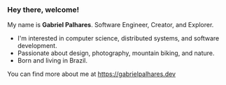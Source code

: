 ### Hey there, welcome!

My name is **Gabriel Palhares**. Software Engineer, Creator, and Explorer.

- I'm interested in computer science, distributed systems, and software development.
- Passionate about design, photography, mountain biking, and nature.
- Born and living in Brazil.

You can find more about me at https://gabrielpalhares.dev
